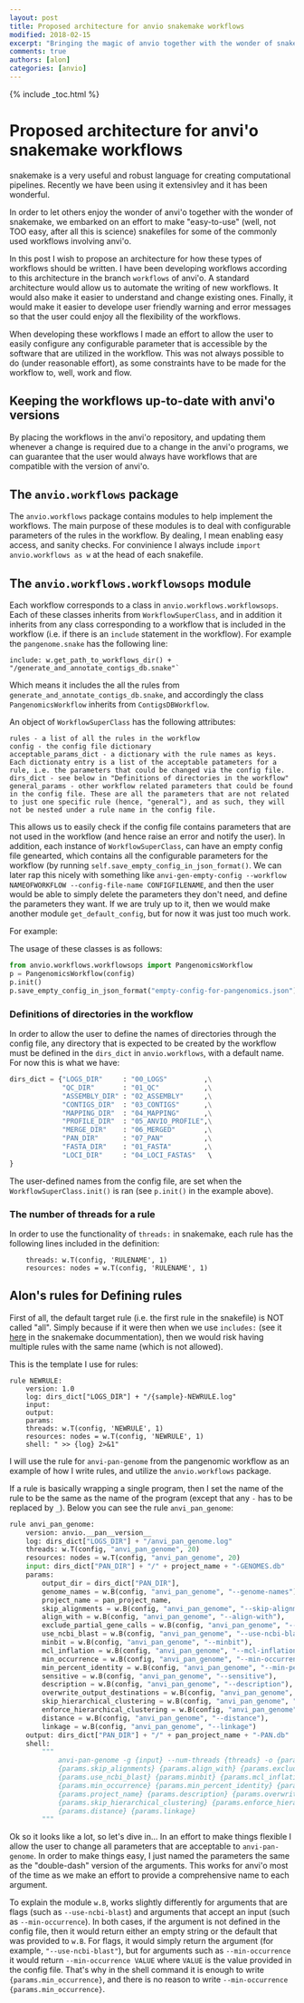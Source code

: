 ```yaml
---
layout: post
title: Proposed architecture for anvio snakemake workflows
modified: 2018-02-15
excerpt: "Bringing the magic of anvio together with the wonder of snakemake."
comments: true
authors: [alon]
categories: [anvio]
---
```


{% include _toc.html %}

# Proposed architecture for anvi'o snakemake workflows

snakemake is a very useful and robust language for creating computational pipelines. Recently we have been using it extensivley and it has been wonderful.

In order to let others enjoy the wonder of anvi'o together with the wonder of snakemake, we embarked on an effort to make "easy-to-use" (well, not TOO easy, after all this is science) snakefiles for some of the commonly used workflows involving anvi'o.

In this post I wish to propose an architecture for how these types of workflows should be written. I have been developing workflows according to this architecture in the branch `workflows` of anvi'o. A standard architecture would allow us to automate the writing of new workflows. It would also make it easier to understand and change existing ones. Finally, it would make it easier to develope user friendly warning and error messages so that the user could enjoy all the flexibility of the workflows.

When developing these workflows I made an effort to allow the user to easily configure any configurable parameter that is accessible by the software that are utilized in the workflow. This was not always possible to do (under reasonable effort), as some constraints have to be made for the workflow to, well, work and flow.

## Keeping the workflows up-to-date with anvi'o versions

By placing the workflows in the anvi'o repository, and updating them whenever a change is required due to a change in the anvi'o programs, we can guarantee that the user would always have workflows that are compatible with the version of anvi'o.

## The `anvio.workflows` package

The `anvio.workflows` package contains modules to help implement the workflows. The main purpose of these modules is to deal with configurable parameters of the rules in the workflow. By dealing, I mean enabling easy access, and sanity checks. For convinience I always include `import anvio.workflows as w` at the head of each snakefile.

## The `anvio.workflows.workflowsops` module

Each workflow corresponds to a class in `anvio.workflows.workflowsops`. Each of these classes inherits from `WorkflowSuperClass`, and in addition it inherits from
any class corresponding to a workflow that is included in the workflow (i.e. if
there is an `include` statement in the workflow). For example the `pangenome.snake` has the following line:

```
include: w.get_path_to_workflows_dir() + "/generate_and_annotate_contigs_db.snake"`
```

Which means it includes the all the rules from  `generate_and_annotate_contigs_db.snake`, and accordingly the class `PangenomicsWorkflow` inherits from `ContigsDBWorkflow`.

An object of `WorkflowSuperClass` has the following attributes:

	rules - a list of all the rules in the workflow
	config - the config file dictionary
	acceptable_params_dict - a dictionary with the rule names as keys. Each dictionaty entry is a list of the acceptable patameters for a rule, i.e. the parameters that could be changed via the config file.
	dirs_dict - see below in "Definitions of directories in the workflow"
	general_params - other workflow related parameters that could be found in the config file. These are all the parameters that are not related to just one specific rule (hence, "general"), and as such, they will not be nested under a rule name in the config file.

	
This allows us to easily check if the config file contains parameters that are not used in the workflow (and hence raise an error and notify the user). In addition, each instance of `WorkflowSuperClass`, can have an empty config file genearted, which contains all the configurable parameters for the workflow (by running `self.save_empty_config_in_json_format()`. We can later rap this nicely with something like `anvi-gen-empty-config --workflow NAMEOFWORKFLOW --config-file-name CONFIGFILENAME`, and then the user would be able to simply delete the parameters they don't need, and define the parameters they want. If we are truly up to it, then we would make another module `get_default_config`, but for now it was just too much work.

For example:

The usage of these classes is as follows:

```python
from anvio.workflows.workflowsops import PangenomicsWorkflow
p = PangenomicsWorkflow(config)
p.init()
p.save_empty_config_in_json_format("empty-config-for-pangenomics.json")
```

### Definitions of directories in the workflow

In order to allow the user to define the names of directories through the config file, any directory that is expected to be created by the workflow must be defined in the `dirs_dict` in `anvio.workflows`, with a default name. For now this is what we have:

```python
dirs_dict = {"LOGS_DIR"     : "00_LOGS"         ,\
             "QC_DIR"       : "01_QC"           ,\
             "ASSEMBLY_DIR" : "02_ASSEMBLY"     ,\
             "CONTIGS_DIR"  : "03_CONTIGS"      ,\
             "MAPPING_DIR"  : "04_MAPPING"      ,\
             "PROFILE_DIR"  : "05_ANVIO_PROFILE",\
             "MERGE_DIR"    : "06_MERGED"       ,\
             "PAN_DIR"      : "07_PAN"          ,\
             "FASTA_DIR"    : "01_FASTA"        ,\
             "LOCI_DIR"     : "04_LOCI_FASTAS"   \
}
```

The user-defined names from the config file, are set when the `WorkflowSuperClass.init()` is ran (see `p.init()` in the example above).

### The number of threads for a rule

In order to use the functionality of `threads:` in snakemake, each rule has the following lines included in the definition:

```
    threads: w.T(config, 'RULENAME', 1)
    resources: nodes = w.T(config, 'RULENAME', 1)
```

## Alon's rules for Defining rules

First of all, the default target rule (i.e. the first rule in the snakefile) is NOT called "all". Simply because if it were then when we use `includes:` (see it [here](http://snakemake.readthedocs.io/en/stable/snakefiles/modularization.html#includes) in the snakemake docummentation), then we would risk having multiple rules with the same name (which is not allowed).

This is the template I use for rules:

```
rule NEWRULE:
    version: 1.0
    log: dirs_dict["LOGS_DIR"] + "/{sample}-NEWRULE.log"
    input:
    output:
    params:
    threads: w.T(config, 'NEWRULE', 1)
    resources: nodes = w.T(config, 'NEWRULE', 1)
    shell: " >> {log} 2>&1"
```

I will use the rule for `anvi-pan-genome` from the pangenomic workflow as an example of how I write rules, and utilize the `anvio.workflows` package.

If a rule is basically wrapping a single program, then I set the name of the rule to be the same as the name of the program (except that any `-` has to be replaced by `_`). Below you can see the rule `anvi_pan_genome`:

```python
rule anvi_pan_genome:
    version: anvio.__pan__version__
    log: dirs_dict["LOGS_DIR"] + "/anvi_pan_genome.log"
    threads: w.T(config, "anvi_pan_genome", 20)
    resources: nodes = w.T(config, "anvi_pan_genome", 20)
    input: dirs_dict["PAN_DIR"] + "/" + project_name + "-GENOMES.db"
    params:
        output_dir = dirs_dict["PAN_DIR"],
        genome_names = w.B(config, "anvi_pan_genome", "--genome-names"),
        project_name = pan_project_name,
        skip_alignments = w.B(config, "anvi_pan_genome", "--skip-alignments"),
        align_with = w.B(config, "anvi_pan_genome", "--align-with"),
        exclude_partial_gene_calls = w.B(config, "anvi_pan_genome", "--exclude-partial-gene-calls"),
        use_ncbi_blast = w.B(config, "anvi_pan_genome", "--use-ncbi-blast"),
        minbit = w.B(config, "anvi_pan_genome", "--minbit"),
        mcl_inflation = w.B(config, "anvi_pan_genome", "--mcl-inflation"),
        min_occurrence = w.B(config, "anvi_pan_genome", "--min-occurrence"),
        min_percent_identity = w.B(config, "anvi_pan_genome", "--min-percent-identity"),
        sensitive = w.B(config, "anvi_pan_genome", "--sensitive"),
        description = w.B(config, "anvi_pan_genome", "--description"),
        overwrite_output_destinations = w.B(config, "anvi_pan_genome", "--overwrite-output-destinations"),
        skip_hierarchical_clustering = w.B(config, "anvi_pan_genome", "--skip-hierarchical-clustering"),
        enforce_hierarchical_clustering = w.B(config, "anvi_pan_genome", "--enforce-hierarchical-clustering"),
        distance = w.B(config, "anvi_pan_genome", "--distance"),
        linkage = w.B(config, "anvi_pan_genome", "--linkage")
    output: dirs_dict["PAN_DIR"] + "/" + pan_project_name + "-PAN.db"
    shell:
        """
            anvi-pan-genome -g {input} --num-threads {threads} -o {params.output_dir} {params.genome_names}\
            {params.skip_alignments} {params.align_with} {params.exclude_partial_gene_calls}\
            {params.use_ncbi_blast} {params.minbit} {params.mcl_inflation}\
            {params.min_occurrence} {params.min_percent_identity} {params.sensitive}\
            {params.project_name} {params.description} {params.overwrite_output_destinations}\
            {params.skip_hierarchical_clustering} {params.enforce_hierarchical_clustering}\
            {params.distance} {params.linkage}
        """
```

Ok so it looks like a lot, so let's dive in... In an effort to make things flexible I allow the user to change all parameters that are acceptable to `anvi-pan-genome`. In order to make things easy, I just named the parameters the same as the "double-dash" version of the arguments. This works for anvi'o most of the time as we make an effort to provide a comprehensive name to each argument.

To explain the module `w.B`, works slightly differently for arguments that are flags (such as `--use-ncbi-blast`) and arguments that accept an input (such as `--min-occurrence`). In both cases, if the argument is not defined in the config file, then it would return either an empty string or the default that was provided to `w.B`. For flags, it would simply return the argument (for example, `"--use-ncbi-blast"`), but for arguments such as `--min-occurrence` it would return `--min-occurrence VALUE` where `VALUE` is the value provided in the config file. That's why in the shell command it is enough to write `{params.min_occurrence}`, and there is no reason to write `--min-occurrence {params.min_occurrence}`.
